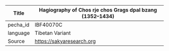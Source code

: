 |Title | Hagiography of Chos rje chos Grags dpal bzang (1352–1434) 
| --- | --- 
|pecha_id | IBF40070C
|language | Tibetan Variant
|Source | https://sakyaresearch.org